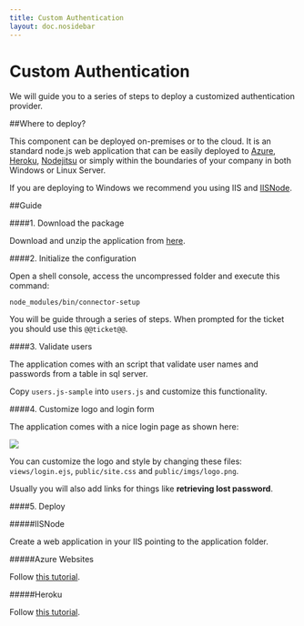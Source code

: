 ```yaml
---
title: Custom Authentication
layout: doc.nosidebar
---
```

# Custom Authentication

We will guide you to a series of steps to deploy a customized authentication provider.

##Where to deploy?

This component can be deployed on-premises or to the cloud. It is an standard node.js web application that can be easily deployed to [Azure](http://windows.azure.com), [Heroku](http://heroku.com), [Nodejitsu](http://jit.su) or simply within the boundaries of your company in both Windows or Linux Server.

If you are deploying to Windows we recommend you using IIS and [IISNode](https://github.com/tjanczuk/iisnode).

##Guide


####1. Download the package

Download and unzip the application from [here](https://github.com/auth0/sql-federation-server/archive/master.zip).

####2. Initialize the configuration

Open a shell console, access the uncompressed folder and execute this command:

	node_modules/bin/connector-setup

You will be guide through a series of steps. When prompted for the ticket you should use this ```@@ticket@@```.

####3. Validate users

The application comes with an script that validate user names and passwords from a table in sql server. 

Copy ```users.js-sample``` into ```users.js``` and customize this functionality.


####4. Customize logo and login form


The application comes with a nice login page as shown here:

![](img/custom-provider-screenshot.png)

You can customize the logo and style by changing these files: ```views/login.ejs```, ```public/site.css``` and ```public/imgs/logo.png```.

Usually you will also add links for things like __retrieving lost password__.

####5. Deploy

#####IISNode

Create a web application in your IIS pointing to the application folder.

#####Azure Websites

Follow <a href="http://www.windowsazure.com/en-us/develop/nodejs/tutorials/create-a-website-(mac)/?fb=es-es">this tutorial</a>.

#####Heroku

Follow [this tutorial](https://devcenter.heroku.com/articles/nodejs).

